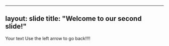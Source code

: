 
---
layout: slide
title: "Welcome to our second slide!"
---
Your text
Use the left arrow to go back!!!!
